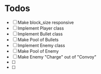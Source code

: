 # Todos

- [ ] Make block_size responsive
- [ ] Implement Player class
- [ ] Implement Bullet class
- [ ] Make Pool of Bullets
- [ ] Implement Enemy class
- [ ] Make Pool of Enemy
- [ ] Make Enemy "Charge" out of "Convoy"
- [ ]
- [ ]
